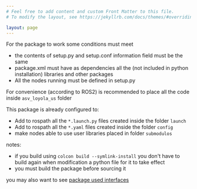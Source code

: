 ```yaml
---
# Feel free to add content and custom Front Matter to this file.
# To modify the layout, see https://jekyllrb.com/docs/themes/#overriding-theme-defaults

layout: page
---
```

For the package to work some conditions must meet
- the contents of setup.py and setup.conf information field must be the same
- package.xml must have as dependencies all the (not included in python installation) libraries and other packages
- All the nodes running must be defined in setup.py

For convenience (according to ROS2) is recommended to place all the code inside `asv_loyola_us` folder

This package is already configured to:
- Add to rospath all the `*.launch.py` files created inside the folder `launch`
- Add to rospath all the `*.yaml` files created inside the folder `config`
- make nodes able to use user libraries placed in folder `submodulos`

notes:
- if you build using `colcon build --symlink-install` you don't have to build again when modification a python file for it to take effect
- you must build the package before sourcing it

you may also want to see [package used interfaces](../../interfaces.html)
